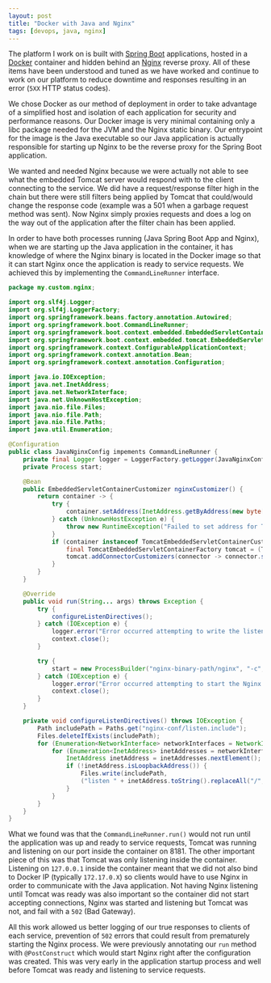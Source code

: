 ```yaml
---
layout: post
title: "Docker with Java and Nginx"
tags: [devops, java, nginx]
---
```


The platform I work on is built with [Spring Boot] applications, hosted in a
[Docker] container and hidden behind an [Nginx] reverse proxy. All of these
items have been understood and tuned as we have worked and continue to work on
our platform to reduce downtime and responses resulting in an error (`5XX` HTTP
status codes).

We chose Docker as our method of deployment in order to take advantage of a
simplified host and isolation of each application for security and performance
reasons. Our Docker image is very minimal containing only a libc package needed
for the JVM and the Nginx static binary. Our entrypoint for the image is the
Java executable so our Java application is actually responsible for starting up
Nginx to be the reverse proxy for the Spring Boot application.

We wanted and needed Nginx because we were actually not able to see what the
embedded Tomcat server would respond with to the client connecting to the
service. We did have a request/response filter high in the chain but there were
still filters being applied by Tomcat that could/would change the response code
(example was a 501 when a garbage request method was sent). Now Nginx simply
proxies requests and does a log on the way out of the application after the
filter chain has been applied.

In order to have both processes running (Java Spring Boot App and Nginx), when
we are starting up the Java application in the container, it has knowledge of
where the Nginx binary is located in the Docker image so that it can start
Nginx once the application is ready to service requests. We achieved this by
implementing the `CommandLineRunner` interface.

```java
package my.custom.nginx;

import org.slf4j.Logger;
import org.slf4j.LoggerFactory;
import org.springframework.beans.factory.annotation.Autowired;
import org.springframework.boot.CommandLineRunner;
import org.springframework.boot.context.embedded.EmbeddedServletContainerCustomizer;
import org.springframework.boot.context.embedded.tomcat.EmbeddedServletContainerFactory;
import org.springframework.context.ConfigurableApplicationContext;
import org.springframework.context.annotation.Bean;
import org.springframework.context.annotation.Configuration;

import java.io.IOException;
import java.net.InetAddress;
import java.net.NetworkInterface;
import java.net.UnknownHostException;
import java.nio.file.Files;
import java.nio.file.Path;
import java.nio.file.Paths;
import java.util.Enumeration;

@Configuration
public class JavaNginxConfig impements CommandLineRunner {
    private final Logger logger = LoggerFactory.getLogger(JavaNginxConfig.class);
    private Process start;

    @Bean
    public EmbeddedServletContainerCustomizer nginxCustomizer() {
        return container -> {
            try {
                container.setAddress(InetAddress.getByAddress(new byte[]{127, 0, 0, 1}));
            } catch (UnknownHostException e) {
                throw new RuntimeException("Failed to set address for TomcatContainer", e);
            }
            if (container instanceof TomcatEmbeddedServletContainerCustomizer) {
                final TomcatEmbeddedServletContainerFactory tomcat = (TomcatEmbeddedServletContainerFactory) container;
                tomcat.addConnectorCustomizers(connector -> connector.setPort(8181));
            }
        }
    }

    @Override
    public void run(String... args) throws Exception {
        try {
            configureListenDirectives();
        } catch (IOException e) {
            logger.error("Error occurred attempting to write the listen directives to the include file. Closing the context.");
            context.close();
        }

        try {
            start = new ProcessBuilder("nginx-binary-path/nginx", "-c", "nginx-conf-path/nginx.conf");
        } catch (IOException e) {
            logger.error("Error occurred attempting to start the Nginx process. Closing the context.");
            context.close();
        }
    }

    private void configureListenDirectives() throws IOException {
        Path includePath = Paths.get("nginx-conf/listen.include");
        Files.deleteIfExists(includePath);
        for (Enumeration<NetworkInterface> networkInterfaces = NetworkInterface.getNetworkInterfaces(); networkInterfaces.hasMoreElements();) {
            for (Enumeration<InetAddress> inetAddresses = networkInterfaces.nextElement().getInetAddresses(); inetAddresses.hasMoreElements();) {
                InetAddress inetAddress = inetAddresses.nextElement();
                if (!inetAddress.isLoopbackAddress()) {
                    Files.write(includePath,
                    ("listen " + inetAddress.toString().replaceAll("/", "") + ":8080;").getBytes());
                }
            }
        }
    }
}
```

What we found was that the `CommandLineRunner.run()` would not run until the
application was up and ready to service requests, Tomcat was running and
listening on our port inside the container on 8181. The other important piece
of this was that Tomcat was only listening inside the container. Listening on
`127.0.0.1` inside the container meant that we did not also bind to Docker IP
(typically `172.17.0.X`) so clients would have to use Nginx in order to
communicate with the Java application. Not having Nginx listening until Tomcat
was ready was also important so the container did not start accepting
connections, Nginx was started and listening but Tomcat was not, and fail with
a `502` (Bad Gateway).

All this work allowed us better logging of our true responses to clients of
each service, prevention of `502` errors that could result from prematurely
starting the Nginx process. We were previously annotating our `run` method with
`@PostConstruct` which would start Nginx right after the configuration was
created. This was very early in the application startup process and well before
Tomcat was ready and listening to service requests.

[Spring Boot]: http://projects.spring.io/spring-boot/
[Docker]: https://www.docker.com/
[Nginx]: https://www.nginx.com/
